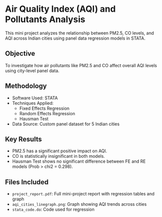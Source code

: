 # Air Quality Index (AQI) and Pollutants Analysis

This mini project analyzes the relationship between PM2.5, CO levels, and AQI across Indian cities using panel data regression models in STATA.

## Objective

To investigate how air pollutants like PM2.5 and CO affect overall AQI levels using city-level panel data.

## Methodology

- Software Used: STATA
- Techniques Applied:
  - Fixed Effects Regression
  - Random Effects Regression
  - Hausman Test
- Data Source: Custom panel dataset for 5 Indian cities

## Key Results

- PM2.5 has a significant positive impact on AQI.
- CO is statistically insignificant in both models.
- Hausman Test shows no significant difference between FE and RE models (Prob > chi2 = 0.298).

## Files Included

- `project_report.pdf`: Full mini-project report with regression tables and graph
- `aqi_cities_linegraph.png`: Graph showing AQI trends across cities
- `stata_code.do`: Code used for regression

